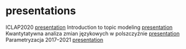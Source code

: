 # presentations



ICLAP2020 [presentation](https://computationalstylistics.github.io/presentations/ICLAP2020/)
Introduction to topic modeling [presentation](https://computationalstylistics.github.io/presentations/topic_modeling_intro/)
Kwantytatywna analiza zmian językowych w polszczyźnie [presentation](https://computationalstylistics.github.io/presentations/diachronia_piotrowski_sredniopolski/)
Parametryzacja 2017–2021 [presentation](https://computationalstylistics.github.io/presentations/parametryzacja/)
